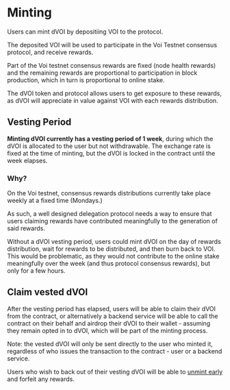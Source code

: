 # Minting

Users can mint dVOI by depositiing VOI to the protocol.

The deposited VOI will be used to participate in the Voi Testnet consensus protocol, and receive rewards.

Part of the Voi testnet consensus rewards are fixed (node health rewards) and the remaining rewards are proportional to participation in block production, which in turn is proportional to online stake.

The dVOI token and protocol allows users to get exposure to these rewards, as dVOI will appreciate in value against VOI with each rewards distribution. 

## Vesting Period

**Minting dVOI currently has a vesting period of 1 week**, during which the dVOI is allocated to the user but not withdrawable. The exchange rate is fixed at the time of minting, but the dVOI is locked in the contract until the week elapses.

### Why?

On the Voi testnet, consensus rewards distributions currently take place weekly at a fixed time (Mondays.) 

As such, a well designed delegation protocol needs a way to ensure that users claiming rewards have contributed meaningfully to the generation of said rewards.

Without a dVOI vesting period, users could mint dVOI on the day of rewards distribution, wait for rewards to be distributed, and then burn back to VOI. This would be problematic, as they would not contribute to the online stake meaningfully over the week (and thus protocol consensus rewards), but only for a few hours.


## Claim vested dVOI

After the vesting period has elapsed, users will be able to claim their dVOI from the contract, or alternatively a backend service will be able to call the contract on their behalf and airdrop their dVOI to their wallet - assuming they remain opted in to dVOI, which will be part of the minting process.

Note: the vested dVOI will only be sent directly to the user who minted it, regardless of who issues the transaction to the contract - user or a backend service.

Users who wish to back out of their vesting dVOI will be able to [unmint early](/early-unmint.html) and forfeit any rewards.

